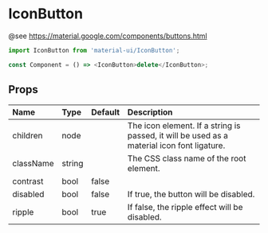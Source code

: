 IconButton
==========

@see https://material.google.com/components/buttons.html

```js
import IconButton from 'material-ui/IconButton';

const Component = () => <IconButton>delete</IconButton>;
```

Props
-----


| Name | Type | Default | Description |
|:-----|:-----|:-----|:-----|
| children | node |  |  The icon element. If a string is passed, it will be used as a material icon font ligature. |
| className | string |  |  The CSS class name of the root element. |
| contrast | bool | false |   |
| disabled | bool | false |  If true, the button will be disabled. |
| ripple | bool | true |  If false, the ripple effect will be disabled. |
